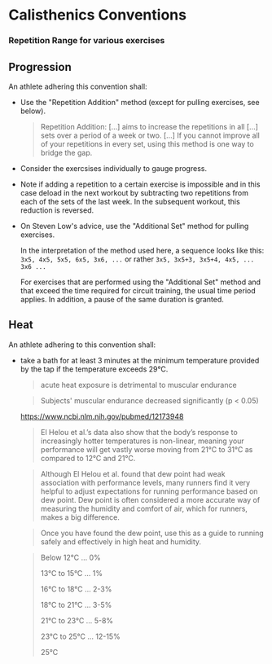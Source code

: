 # Calisthenics Conventions

### Repetition Range for various exercises

## Progression

An athlete adhering this convention shall:

- Use the "Repetition Addition" method (except for pulling exercises, see below).
  > Repetition Addition: […] aims to increase the repetitions in all […] sets over a period of a week or two. […] If you cannot improve all of your repetitions in every set, using this method is one way to bridge the gap.
- Consider the exercsises individually to gauge progress.
- Note if adding a repetition to a certain exercise is impossible and in this case deload in the next workout by subtracting two repetitions from each of the sets of the last week. In the subsequent workout, this reduction is reversed.
- On Steven Low's advice, use the "Additional Set" method for pulling exercises.
  
  In the interpretation of the method used here, a sequence looks like this: `3x5, 4x5, 5x5, 6x5, 3x6, ...` or rather `3x5, 3x5+3, 3x5+4, 4x5, ... 3x6 ...`
  
  For exercises that are performed using the "Additional Set" method and that exceed the time required for circuit training, the usual time period applies. In addition, a pause of the same duration is granted.

## Heat

An athlete adhering to this convention shall:

- take a bath for at least 3 minutes at the minimum temperature provided by the tap if the temperature exceeds 29°C.
  
    >  acute heat exposure is detrimental to muscular endurance

    > Subjects' muscular endurance decreased significantly (p < 0.05)

    https://www.ncbi.nlm.nih.gov/pubmed/12173948


    > El Helou et al.’s data also show that the body’s response to increasingly hotter temperatures is non-linear, meaning your performance will get vastly worse moving from 21°C to 31°C as compared to 12°C and 21°C.

    > Although El Helou et al. found that dew point had weak association with performance levels, many runners find it very helpful to adjust expectations for running performance based on dew point. Dew point is often considered a more accurate way of measuring the humidity and comfort of air, which for runners, makes a big difference.

    > Once you have found the dew point, use this as a guide to running safely and effectively in high heat and humidity.

    > Below 12°C … 0%
    > 
    > 13°C to 15°C … 1%
    > 
    > 16°C to 18°C … 2-3%
    > 
    > 18°C to 21°C … 3-5%
    > 
    > 21°C to 23°C … 5-8%
    > 
    > 23°C to 25°C … 12-15%
    > 
    > 25°C 